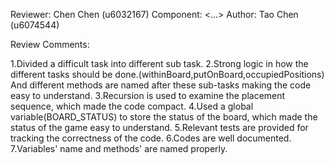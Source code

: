 Reviewer: Chen Chen (u6032167)
Component: <...>
Author: Tao Chen (u6074544)

Review Comments:

1.Divided a difficult task into different sub task.
2.Strong logic in how the different tasks should be done.(withinBoard,putOnBoard,occupiedPositions) And different methods are named after these sub-tasks making the code easy to understand.
3.Recursion is used to examine the placement sequence, which made the code compact.
4.Used a global variable(BOARD_STATUS) to store the status of the board, which made the status of the game easy to understand.
5.Relevant tests are provided for tracking the correctness of the code.
6.Codes are well documented.
7.Variables' name and methods' are named properly.
